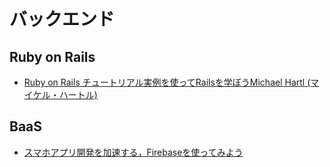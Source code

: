 # バックエンド

## Ruby on Rails

- [Ruby on Rails チュートリアル実例を使ってRailsを学ぼうMichael Hartl (マイケル・ハートル)](https://railstutorial.jp/)

## BaaS

- [スマホアプリ開発を加速する，Firebaseを使ってみよう](http://gihyo.jp/dev/serial/01/firebase/0001)
